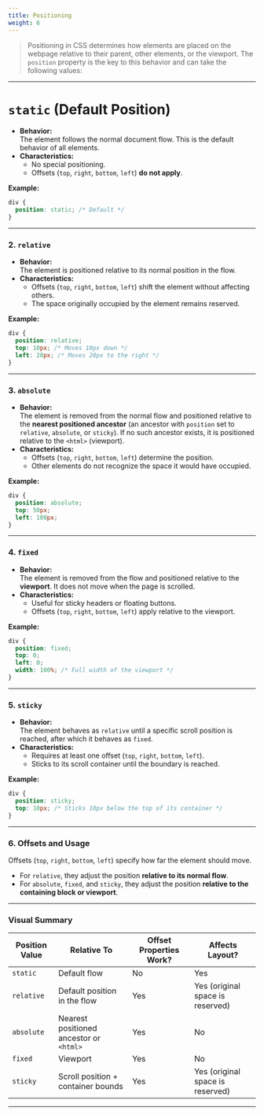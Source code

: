 ```yaml
---
title: Positioning
weight: 6
--- 
```



> Positioning in CSS determines how elements are placed on the webpage relative to their parent, other elements, or the viewport. The `position` property is the key to this behavior and can take the following values:

---

# **`static` (Default Position)**
- **Behavior:**  
  The element follows the normal document flow. This is the default behavior of all elements.  
- **Characteristics:**  
  - No special positioning.  
  - Offsets (`top`, `right`, `bottom`, `left`) **do not apply**.

**Example:**
```css
div {
  position: static; /* Default */
}
```

---

### 2. **`relative`**
- **Behavior:**  
  The element is positioned relative to its normal position in the flow.  
- **Characteristics:**  
  - Offsets (`top`, `right`, `bottom`, `left`) shift the element without affecting others.  
  - The space originally occupied by the element remains reserved.

**Example:**
```css
div {
  position: relative;
  top: 10px; /* Moves 10px down */
  left: 20px; /* Moves 20px to the right */
}
```

---

### 3. **`absolute`**
- **Behavior:**  
  The element is removed from the normal flow and positioned relative to the **nearest positioned ancestor** (an ancestor with `position` set to `relative`, `absolute`, or `sticky`). If no such ancestor exists, it is positioned relative to the `<html>` (viewport).  
- **Characteristics:**  
  - Offsets (`top`, `right`, `bottom`, `left`) determine the position.  
  - Other elements do not recognize the space it would have occupied.

**Example:**
```css
div {
  position: absolute;
  top: 50px;
  left: 100px;
}
```

---

### 4. **`fixed`**
- **Behavior:**  
  The element is removed from the flow and positioned relative to the **viewport**. It does not move when the page is scrolled.  
- **Characteristics:**  
  - Useful for sticky headers or floating buttons.  
  - Offsets (`top`, `right`, `bottom`, `left`) apply relative to the viewport.

**Example:**
```css
div {
  position: fixed;
  top: 0;
  left: 0;
  width: 100%; /* Full width of the viewport */
}
```

---

### 5. **`sticky`**
- **Behavior:**  
  The element behaves as `relative` until a specific scroll position is reached, after which it behaves as `fixed`.  
- **Characteristics:**  
  - Requires at least one offset (`top`, `right`, `bottom`, `left`).  
  - Sticks to its scroll container until the boundary is reached.

**Example:**
```css
div {
  position: sticky;
  top: 10px; /* Sticks 10px below the top of its container */
}
```

---

### 6. **Offsets and Usage**
Offsets (`top`, `right`, `bottom`, `left`) specify how far the element should move.  
- For `relative`, they adjust the position **relative to its normal flow**.  
- For `absolute`, `fixed`, and `sticky`, they adjust the position **relative to the containing block or viewport**.

---

### Visual Summary

| **Position Value** | **Relative To**                      | **Offset Properties Work?** | **Affects Layout?** |
|---------------------|--------------------------------------|------------------------------|----------------------|
| `static`            | Default flow                       | No                           | Yes                  |
| `relative`          | Default position in the flow        | Yes                          | Yes (original space is reserved) |
| `absolute`          | Nearest positioned ancestor or `<html>` | Yes                          | No                   |
| `fixed`             | Viewport                           | Yes                          | No                   |
| `sticky`            | Scroll position + container bounds | Yes                          | Yes (original space is reserved) |

---
